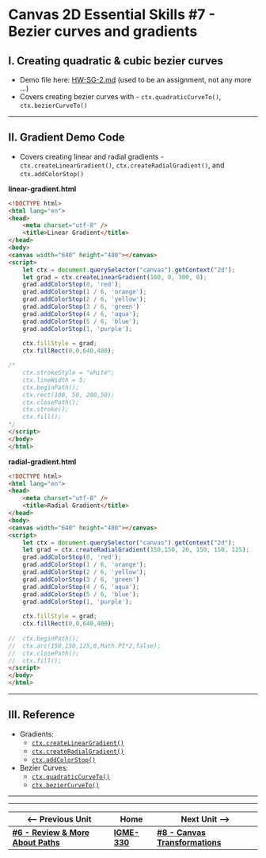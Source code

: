 # Canvas 2D Essential Skills #7 - Bezier curves and gradients

## I. Creating quadratic & cubic bezier curves
- Demo file here: [HW-SG-2.md](https://github.com/tonethar/IGME-330-Master/blob/master/notes/HW-SG-2.md) (used to be an assignment, not any more ...)
- Covers creating bezier curves with  - `ctx.quadraticCurveTo()`, `ctx.bezierCurveTo()`

<hr>

## II. Gradient Demo Code
- Covers creating linear and radial gradients - `ctx.createLinearGradient()`, `ctx.createRadialGradient()`, and `ctx.addColorStop()`

**linear-gradient.html**

```html
<!DOCTYPE html>
<html lang="en">
<head>
	<meta charset="utf-8" />
	<title>Linear Gradient</title>
</head>
<body>
<canvas width="640" height="480"></canvas>
<script>
	let ctx = document.querySelector("canvas").getContext("2d");
	let grad = ctx.createLinearGradient(100, 0, 300, 0);
	grad.addColorStop(0, 'red');
	grad.addColorStop(1 / 6, 'orange');
	grad.addColorStop(2 / 6, 'yellow');
	grad.addColorStop(3 / 6, 'green')
	grad.addColorStop(4 / 6, 'aqua');
	grad.addColorStop(5 / 6, 'blue');
	grad.addColorStop(1, 'purple');
	
	ctx.fillStyle = grad;
	ctx.fillRect(0,0,640,480);

/*
	ctx.strokeStyle = "white";
	ctx.lineWidth = 5;
	ctx.beginPath();
	ctx.rect(100, 50, 200,50);
	ctx.closePath();
	ctx.stroke();
	ctx.fill();
*/
</script>
</body>
</html>
```

**radial-gradient.html**

```html
<!DOCTYPE html>
<html lang="en">
<head>
	<meta charset="utf-8" />
	<title>Radial Gradient</title>
</head>
<body>
<canvas width="640" height="480"></canvas>
<script>
	let ctx = document.querySelector("canvas").getContext("2d");
	let grad = ctx.createRadialGradient(150,150, 20, 150, 150, 125);
	grad.addColorStop(0, 'red');
	grad.addColorStop(1 / 6, 'orange');
	grad.addColorStop(2 / 6, 'yellow');
	grad.addColorStop(3 / 6, 'green')
	grad.addColorStop(4 / 6, 'aqua');
	grad.addColorStop(5 / 6, 'blue');
	grad.addColorStop(1, 'purple');
	
	ctx.fillStyle = grad;
	ctx.fillRect(0,0,640,480);
	
// 	ctx.beginPath();
// 	ctx.arc(150,150,125,0,Math.PI*2,false);
// 	ctx.closePath();
// 	ctx.fill();
</script>
</body>
</html>
```

<hr>

## III. Reference

- Gradients:
  - [`ctx.createLinearGradient()`](https://developer.mozilla.org/en-US/docs/Web/API/CanvasRenderingContext2D/createLinearGradient)
  - [`ctx.createRadialGradient()`](https://developer.mozilla.org/en-US/docs/Web/API/CanvasRenderingContext2D/createRadialGradient)
  - [`ctx.addColorStop()`](https://developer.mozilla.org/en-US/docs/Web/API/CanvasGradient/addColorStop)
- Bezier Curves:
  - [`ctx.quadraticCurveTo()`](https://developer.mozilla.org/en-US/docs/Web/API/CanvasRenderingContext2D/quadraticCurveTo)
  - [`ctx.bezierCurveTo()`](https://developer.mozilla.org/en-US/docs/Web/API/CanvasRenderingContext2D/bezierCurveTo)


<hr><hr>

| <-- Previous Unit | Home | Next Unit -->
| --- | --- | --- 
|  [**#6 - Review & More About Paths**](6-review-and-more-about-paths.md) |  [**IGME-330**](../README.md) | [**#8 - Canvas Transformations**](8-canvas-transformations.md)

